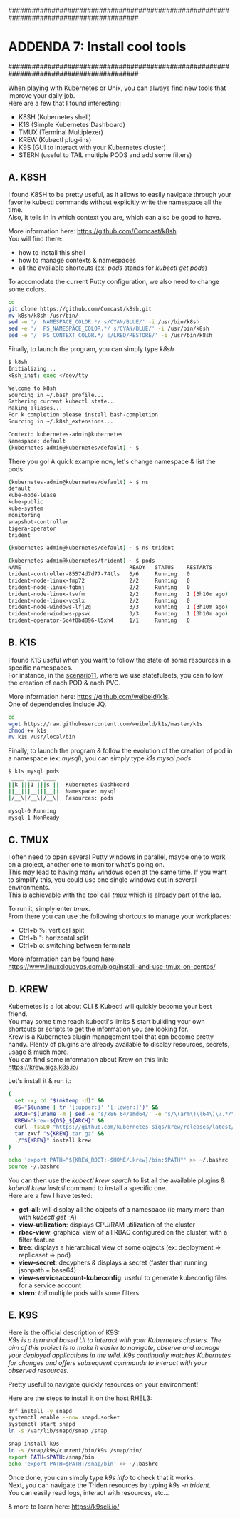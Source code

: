 #########################################################################################
# ADDENDA 7: Install cool tools
#########################################################################################

When playing with Kubernetes or Unix, you can always find new tools that improve your daily job.  
Here are a few that I found interesting:  
- K8SH (Kubernetes shell)  
- K1S (Simple Kubernetes Dashboard)  
- TMUX (Terminal Multiplexer)  
- KREW (Kubectl plug-ins)  
- K9S (GUI to interact with your Kubernetes cluster)  
- STERN (useful to TAIL multiple PODS and add some filters)

## A. K8SH

I found K8SH to be pretty useful, as it allows to easily navigate through your favorite kubectl commands without explicitly write the namespace all the time.  
Also, it tells in in which context you are, which can also be good to have.  

More information here: https://github.com/Comcast/k8sh  
You will find there:  
- how to install this shell
- how to manage contexts & namespaces
- all the available shortcuts (ex: _pods_ stands for _kubectl get pods_)  

To accomodate the current Putty configuration, we also need to change some colors.  
```bash
cd
git clone https://github.com/Comcast/k8sh.git
mv k8sh/k8sh /usr/bin/
sed -e '/  NAMESPACE_COLOR.*/ s/CYAN/BLUE/' -i /usr/bin/k8sh
sed -e '/  PS_NAMESPACE_COLOR.*/ s/CYAN/BLUE/' -i /usr/bin/k8sh
sed -e '/  PS_CONTEXT_COLOR.*/ s/LRED/RESTORE/' -i /usr/bin/k8sh
```

Finally, to launch the program, you can simply type _k8sh_  
```bash
$ k8sh
Initializing...
k8sh_init; exec </dev/tty

Welcome to k8sh
Sourcing in ~/.bash_profile...
Gathering current kubectl state...
Making aliases...
For k completion please install bash-completion
Sourcing in ~/.k8sh_extensions...

Context: kubernetes-admin@kubernetes
Namespace: default
(kubernetes-admin@kubernetes/default) ~ $
```

There you go! A quick example now, let's change namespace & list the pods:  
```bash
(kubernetes-admin@kubernetes/default) ~ $ ns
default
kube-node-lease
kube-public
kube-system
monitoring
snapshot-controller
tigera-operator
trident

(kubernetes-admin@kubernetes/default) ~ $ ns trident

(kubernetes-admin@kubernetes/trident) ~ $ pods
NAME                                  READY   STATUS    RESTARTS        AGE
trident-controller-85574d7d77-74tls   6/6     Running   0               3h11m
trident-node-linux-fmp72              2/2     Running   0               3h11m
trident-node-linux-fqbnj              2/2     Running   0               3h11m
trident-node-linux-tsvfm              2/2     Running   1 (3h10m ago)   3h11m
trident-node-linux-vcslx              2/2     Running   0               3h11m
trident-node-windows-lfj2g            3/3     Running   1 (3h10m ago)   3h11m
trident-node-windows-ppsvc            3/3     Running   1 (3h10m ago)   3h11m
trident-operator-5c4f8bd896-l5xh4     1/1     Running   0               3h14m
```

## B. K1S

I found K1S useful when you want to follow the state of some resources in a specific namespaces.  
For instance, in the [scenario11](../../Trident_Scenarios/Scenario11), where we use statefulsets, you can follow the creation of each POD & each PVC.  

More information here: https://github.com/weibeld/k1s.  
One of dependencies include JQ.  

```bash
cd
wget https://raw.githubusercontent.com/weibeld/k1s/master/k1s
chmod +x k1s
mv k1s /usr/local/bin
```

Finally, to launch the program & follow the evolution of the creation of pod in a namespace (ex: _mysql_), you can simply type _k1s mysql pods_

```bash
$ k1s mysql pods
 ____ ____ ____
||k |||1 |||s ||  Kubernetes Dashboard
||__|||__|||__||  Namespace: mysql
|/__\|/__\|/__\|  Resources: pods

mysql-0 Running
mysql-1 NonReady
```

## C. TMUX

I often need to open several Putty windows in parallel, maybe one to work on a project, another one to monitor what's going on.  
This may lead to having many windows open at the same time. If you want to simplify this, you could use one single windows cut in several environments.  
This is achievable with the tool call _tmux_ which is already part of the lab.  

To run it, simply enter _tmux_.  
From there you can use the following shortcuts to manage your workplaces:  
- Ctrl+b %: vertical split
- Ctrl+b ": horizontal split
- Ctrl+b o: switching between terminals

More information can be found here:
https://www.linuxcloudvps.com/blog/install-and-use-tmux-on-centos/


## D. KREW

Kubernetes is a lot about CLI & Kubectl will quickly become your best friend.  
You may some time reach kubectl's limits & start building your own shortcuts or scripts to get the information you are looking for.  
Krew is a Kubernetes plugin management tool that can become pretty handy. Plenty of plugins are already available to display resources, secrets, usage & much more.  
You can find some information about Krew on this link: https://krew.sigs.k8s.io/

Let's install it & run it:  
```bash
(
  set -x; cd "$(mktemp -d)" &&
  OS="$(uname | tr '[:upper:]' '[:lower:]')" &&
  ARCH="$(uname -m | sed -e 's/x86_64/amd64/' -e 's/\(arm\)\(64\)\?.*/\1\2/' -e 's/aarch64$/arm64/')" &&
  KREW="krew-${OS}_${ARCH}" &&
  curl -fsSLO "https://github.com/kubernetes-sigs/krew/releases/latest/download/${KREW}.tar.gz" &&
  tar zxvf "${KREW}.tar.gz" &&
  ./"${KREW}" install krew
)

echo 'export PATH="${KREW_ROOT:-$HOME/.krew}/bin:$PATH"' >> ~/.bashrc
source ~/.bashrc
```

You can then use the _kubectl krew search_ to list all the available plugins & _kubectl krew install_ command to install a specific one.  
Here are a few I have tested:  
- **get-all**: will display all the objects of a namespace (ie many more than with _kubectl get -A_)  
- **view-utilization**: displays CPU/RAM utilization of the cluster  
- **rbac-view**: graphical view of all RBAC configured on the cluster, with a filter feature  
- **tree**: displays a hierarchical view of some objects (ex: deployment => replicaset => pod)  
- **view-secret**: decyphers & displays a secret (faster than running jsonpath + base64)  
- **view-serviceaccount-kubeconfig**: useful to generate kubeconfig files for a service account  
- **stern**: _tail_ multiple pods with some filters  

## E. K9S

Here is the official description of K9S:  
_K9s is a terminal based UI to interact with your Kubernetes clusters. The aim of this project is to make it easier to navigate, observe and manage your deployed applications in the wild. K9s continually watches Kubernetes for changes and offers subsequent commands to interact with your observed resources._  

Pretty useful to navigate quickly resources on your environment!  

Here are the steps to install it on the host RHEL3:  
```bash
dnf install -y snapd
systemctl enable --now snapd.socket
systemctl start snapd
ln -s /var/lib/snapd/snap /snap

snap install k9s
ln -s /snap/k9s/current/bin/k9s /snap/bin/
export PATH=$PATH:/snap/bin
echo 'export PATH=$PATH:/snap/bin' >> ~/.bashrc
```

Once done, you can simply type _k9s info_ to check that it works.  
Next, you can navigate the Triden resources by typing _k9s -n trident_.  
You can easily read logs, interact with resources, etc...

& more to learn here: https://k9scli.io/ 
